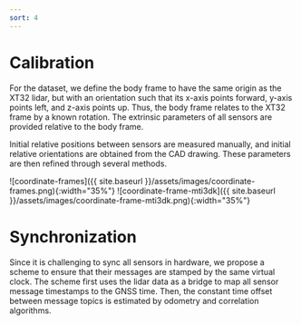 ```yaml
---
sort: 4
---
```


# Calibration

For the dataset, we define the body frame to have the same origin as the XT32 lidar, but with an orientation such that its x-axis points forward, y-axis points left, and z-axis points up. Thus, the body frame relates to the XT32 frame by a known rotation. The extrinsic parameters of all sensors are provided relative to the body frame.

Initial relative positions between sensors are measured manually, and initial relative orientations are obtained from the CAD drawing. These parameters are then refined through several methods.

![coordinate-frames]({{ site.baseurl }}/assets/images/coordinate-frames.png){:width="35%"}
![coordinate-frame-mti3dk]({{ site.baseurl }}/assets/images/coordinate-frame-mti3dk.png){:width="35%"}


# Synchronization
Since it is challenging to sync all sensors in hardware, we propose a scheme to ensure that their messages are stamped by the same virtual clock.
The scheme first uses the lidar data as a bridge to map all sensor message timestamps to the GNSS time.
Then, the constant time offset between message topics is estimated by odometry and correlation algorithms.